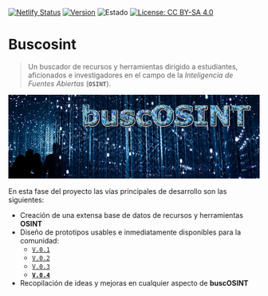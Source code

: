 [![Netlify Status](https://api.netlify.com/api/v1/badges/0eeb3906-f3d9-44d6-8751-ee2dd7d6990f/deploy-status)](https://buscosint.netlify.app/)
[![Version](https://img.shields.io/badge/buscOSINT-V.0.4-green)](https://buscosint.netlify.app/es/buscosintv0.4/buscosint04)
![Estado](https://img.shields.io/badge/-Trabajo%20en%20proceso-orange.svg)
[![License: CC BY-SA 4.0](https://img.shields.io/badge/License-CC%20BY--SA%204.0-lightgrey.svg)](https://creativecommons.org/licenses/by-sa/4.0/deed.es)

# Buscosint

> Un buscador de recursos y herramientas dirigido a estudiantes, aficionados e investigadores en el campo de la *Inteligencia de Fuentes Abiertas* (**`OSINT`**).

[![buscOSINT](img/buscosint.v1.banner.png)](https://buscosint.netlify.app/)

En esta fase del proyecto las vías principales de desarrollo son las siguientes:

- Creación de una extensa base de datos de recursos y herramientas **OSINT**
- Diseño de prototipos usables e inmediatamente disponibles para la comunidad:
  - [`V.0.1`](https://buscosint.netlify.app/es/buscosintv0.1/buscosint01)
  - [`V.0.2`](https://buscosint.netlify.app/es/buscosintv0.2/buscosint02)
  - [`V.0.3`](https://buscosint.netlify.app/es/buscosintv0.3/buscosint03)
  - [**`V.0.4`**](https://buscosint.netlify.app/es/buscosintv0.4/buscosint04)
- Recopilación de ideas y mejoras en cualquier aspecto de **buscOSINT**
